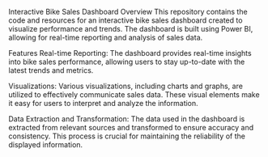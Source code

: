 
Interactive Bike Sales Dashboard
Overview
This repository contains the code and resources for an interactive bike sales dashboard created to visualize performance and trends. The dashboard is built using Power BI, allowing for real-time reporting and analysis of sales data.

Features
Real-time Reporting: The dashboard provides real-time insights into bike sales performance, allowing users to stay up-to-date with the latest trends and metrics.

Visualizations: Various visualizations, including charts and graphs, are utilized to effectively communicate sales data. These visual elements make it easy for users to interpret and analyze the information.

Data Extraction and Transformation: The data used in the dashboard is extracted from relevant sources and transformed to ensure accuracy and consistency. This process is crucial for maintaining the reliability of the displayed information.
